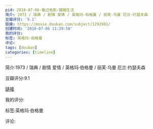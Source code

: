 ```yaml
---
pid: 2018-07-06-看过电影-婚姻生活
简介: 1973 / 瑞典 / 剧情 爱情 / 英格玛·伯格曼 / 丽芙·乌曼 厄兰·约瑟夫森
豆瓣评分: '9.1'
链接: https://movie.douban.com/subject/1292981/
创建时间: '2018-07-06 11:29:58'
我的评分:
标签: 英格玛·伯格曼
评论:
tags: [douban]
categories: [timeline]
---
```

简介:1973 / 瑞典 / 剧情 爱情 / 英格玛·伯格曼 / 丽芙·乌曼 厄兰·约瑟夫森

豆瓣评分:9.1

[链接](https://movie.douban.com/subject/1292981/)

我的评分:

标签:英格玛·伯格曼

评论:

